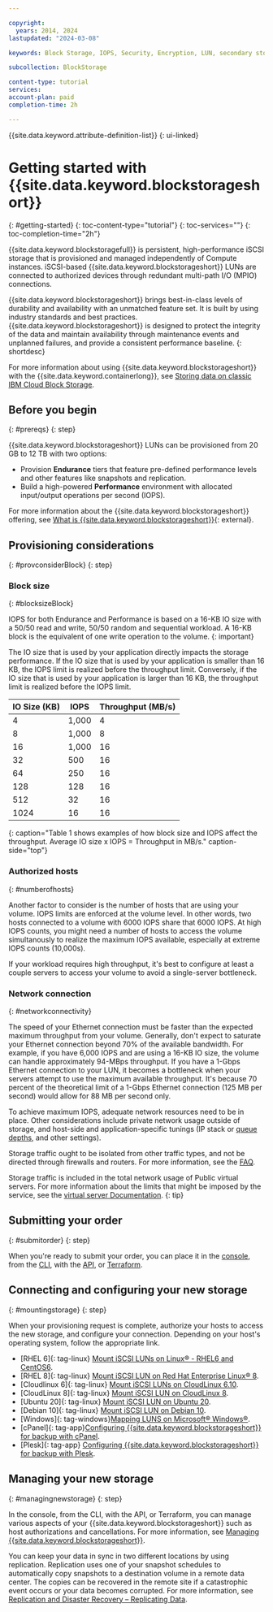 ```yaml
---

copyright:
  years: 2014, 2024
lastupdated: "2024-03-08"

keywords: Block Storage, IOPS, Security, Encryption, LUN, secondary storage, mount storage, provision storage, iSCSI, MPIO, redundant

subcollection: BlockStorage

content-type: tutorial
services:
account-plan: paid
completion-time: 2h

---
```

{{site.data.keyword.attribute-definition-list}}
{: ui-linked}

# Getting started with {{site.data.keyword.blockstorageshort}}
{: #getting-started}
{: toc-content-type="tutorial"}
{: toc-services=""}
{: toc-completion-time="2h"}

{{site.data.keyword.blockstoragefull}} is persistent, high-performance iSCSI storage that is provisioned and managed independently of Compute instances. iSCSI-based {{site.data.keyword.blockstorageshort}} LUNs are connected to authorized devices through redundant multi-path I/O (MPIO) connections.

{{site.data.keyword.blockstorageshort}} brings best-in-class levels of durability and availability with an unmatched feature set. It is built by using industry standards and best practices. {{site.data.keyword.blockstorageshort}} is designed to protect the integrity of the data and maintain availability through maintenance events and unplanned failures, and provide a consistent performance baseline.
{: shortdesc}

For more information about using {{site.data.keyword.blockstorageshort}} with the {{site.data.keyword.containerlong}}, see [Storing data on classic IBM Cloud Block Storage](/docs/containers?topic=containers-block_storage).

## Before you begin
{: #prereqs}
{: step}

{{site.data.keyword.blockstorageshort}} LUNs can be provisioned from 20 GB to 12 TB with two options:
- Provision **Endurance** tiers that feature pre-defined performance levels and other features like snapshots and replication.
- Build a high-powered **Performance** environment with allocated input/output operations per second (IOPS).

For more information about the {{site.data.keyword.blockstorageshort}} offering, see [What is {{site.data.keyword.blockstorageshort}}](https://www.ibm.com/products/block-storage){: external}.

## Provisioning considerations
{: #provconsiderBlock}
{: step}

### Block size
{: #blocksizeBlock}

IOPS for both Endurance and Performance is based on a 16-KB IO size with a 50/50 read and write, 50/50 random and sequential workload. A 16-KB block is the equivalent of one write operation to the volume.
{: important}

The IO size that is used by your application directly impacts the storage performance. If the IO size that is used by your application is smaller than 16 KB, the IOPS limit is realized before the throughput limit. Conversely, if the IO size that is used by your application is larger than 16 KB, the throughput limit is realized before the IOPS limit.

| IO Size (KB) | IOPS | Throughput (MB/s) |
|-----|-----|-----|
| 4 | 1,000 | 4 |
| 8 | 1,000 | 8 |
| 16 | 1,000 | 16 |
| 32 | 500 | 16 |
| 64 | 250 | 16 |
| 128 | 128 | 16 |
| 512 | 32 | 16 |
| 1024 | 16 | 16 |
{: caption="Table 1 shows examples of how block size and IOPS affect the throughput. Average IO size x IOPS = Throughput in MB/s." caption-side="top"}

### Authorized hosts
{: #numberofhosts}

Another factor to consider is the number of hosts that are using your volume. IOPS limits are enforced at the volume level. In other words, two hosts connected to a volume with 6000 IOPS share that 6000 IOPS. At high IOPS counts, you might need a number of hosts to access the volume simultanously to realize the maximum IOPS available, especially at extreme IOPS counts (10,000s). 

If your workload requires high throughput, it's best to configure at least a couple servers to access your volume to avoid a single-server bottleneck.

### Network connection
{: #networkconnectivity}

The speed of your Ethernet connection must be faster than the expected maximum throughput from your volume. Generally, don't expect to saturate your Ethernet connection beyond 70% of the available bandwidth. For example, if you have 6,000 IOPS and are using a 16-KB IO size, the volume can handle approximately 94-MBps throughput. If you have a 1-Gbps Ethernet connection to your LUN, it becomes a bottleneck when your servers attempt to use the maximum available throughput. It's because 70 percent of the theoretical limit of a 1-Gbps Ethernet connection (125 MB per second) would allow for 88 MB per second only.

To achieve maximum IOPS, adequate network resources need to be in place. Other considerations include private network usage outside of storage, and host-side and application-specific tunings (IP stack or [queue depths](/docs/BlockStorage?topic=BlockStorage-hostqueuesettings), and other settings).

Storage traffic ought to be isolated from other traffic types, and not be directed through firewalls and routers. For more information, see the [FAQ](/docs/BlockStorage?topic=BlockStorage-block-storage-faqs#isolatedstoragetraffic).

Storage traffic is included in the total network usage of Public virtual servers. For more information about the limits that might be imposed by the service, see the [virtual server Documentation](/docs/virtual-servers?topic=virtual-servers-about-virtual-servers).
{: tip}

## Submitting your order
{: #submitorder}
{: step}

When you're ready to submit your order, you can place it in the [console](/docs/BlockStorage?topic=BlockStorage-orderingBlockStorage&interface=ui#orderingthroughConsole), from the [CLI](https://cloud.ibm.com/docs/BlockStorage?topic=BlockStorage-orderingBlockStorage&interface=cli#orderingthroughCLI), with the [API](/docs/BlockStorage?topic=BlockStorage-orderingBlockStorage&interface=api#orderingthroughAPI), or [Terraform](/docs/BlockStorage?topic=BlockStorage-orderingBlockStorage&interface=terraform#orderingthroughTerraform).

## Connecting and configuring your new storage
{: #mountingstorage}
{: step}

When your provisioning request is complete, authorize your hosts to access the new storage, and configure your connection. Depending on your host's operating system, follow the appropriate link.
- [RHEL 6]{: tag-linux} [Mount iSCSI LUNs on Linux&reg; - RHEL6 and CentOS6](/docs/BlockStorage?topic=BlockStorage-mountingLinux).
- [RHEL 8]{: tag-linux} [Mount iSCSI LUN on Red Hat Enterprise Linux&reg; 8](/docs/BlockStorage?topic=BlockStorage-mountingRHEL8).
- [Cloudlinux 6]{: tag-linux} [Mount iSCSI LUNs on CloudLinux 6.10](/docs/BlockStorage?topic=BlockStorage-mountingCloudLinux).
- [CloudLinux 8]{: tag-linux} [Mount iSCSI LUN on CloudLinux 8](/docs/BlockStorage?topic=BlockStorage-mountingCloudLin8).
- [Ubuntu 20]{: tag-linux} [Mount iSCSI LUN on Ubuntu 20](/docs/BlockStorage?topic=BlockStorage-mountingUbu20).
- [Debian 10]{: tag-linux} [Mount iSCSI LUN on Debian 10](/docs/BlockStorage?topic=BlockStorage-mountingdebian10).
- [Windows]{: tag-windows}[Mapping LUNS on Microsoft&reg; Windows&reg;](/docs/BlockStorage?topic=BlockStorage-mountingWindows).
- [cPanel]{: tag-app}[Configuring {{site.data.keyword.blockstorageshort}} for backup with cPanel](/docs/BlockStorage?topic=BlockStorage-cPanelBackups).
- [Plesk]{: tag-app} [Configuring {{site.data.keyword.blockstorageshort}} for backup with Plesk](/docs/BlockStorage?topic=BlockStorage-PleskBackups).

## Managing your new storage
{: #managingnewstorage}
{: step}

In the console, from the CLI, with the API, or Terraform, you can manage various aspects of your {{site.data.keyword.blockstorageshort}} such as host authorizations and cancellations. For more information, see [Managing {{site.data.keyword.blockstorageshort}}](/docs/BlockStorage?topic=BlockStorage-managingstorage).

You can keep your data in sync in two different locations by using replication. Replication uses one of your snapshot schedules to automatically copy snapshots to a destination volume in a remote data center. The copies can be recovered in the remote site if a catastrophic event occurs or your data becomes corrupted. For more information, see [Replication and Disaster Recovery – Replicating Data](/docs/BlockStorage?topic=BlockStorage-replication&interface=ui).
